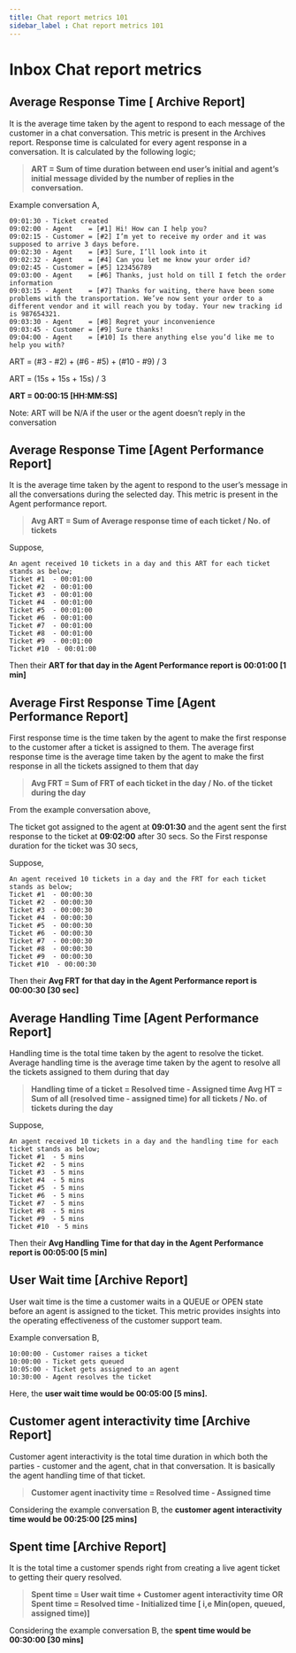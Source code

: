 ```yaml
---
title: Chat report metrics 101
sidebar_label : Chat report metrics 101
---
```


# Inbox Chat report metrics

## Average Response Time [ Archive Report]
It is the average time taken by the agent to respond to each message of the customer in a chat conversation. This metric is present in the Archives report. Response time is calculated for every agent response in a conversation. It is calculated by the following logic;

>**ART = Sum of time duration between end user’s initial and agent’s initial message divided by the number of replies in the conversation.**

Example conversation A,

    09:01:30 - Ticket created  
    09:02:00 - Agent	= [#1] Hi! How can I help you?
    09:02:15 - Customer	= [#2] I’m yet to receive my order and it was supposed to arrive 3 days before.
    09:02:30 - Agent	= [#3] Sure, I’ll look into it
    09:02:32 - Agent	= [#4] Can you let me know your order id?
    09:02:45 - Customer	= [#5] 123456789
    09:03:00 - Agent	= [#6] Thanks, just hold on till I fetch the order information
    09:03:15 - Agent	= [#7] Thanks for waiting, there have been some problems with the transportation. We’ve now sent your order to a different vendor and it will reach you by today. Your new tracking id is 987654321.
    09:03:30 - Agent	= [#8] Regret your inconvenience
    09:03:45 - Customer	= [#9] Sure thanks!
    09:04:00 - Agent	= [#10] Is there anything else you’d like me to help you with?

ART = (#3 - #2) + (#6 - #5) + (#10 - #9) / 3

ART = (15s + 15s + 15s) / 3

**ART = 00:00:15 [HH:MM:SS]**

Note: ART will be N/A if the user or the agent doesn’t reply in the conversation

## **Average Response Time [Agent Performance Report]**
It is the average time taken by the agent to respond to the user’s message in all the conversations during the selected day. This metric is present in the Agent performance report.

>**Avg ART = Sum of Average response time of each ticket / No. of tickets**

Suppose,

    An agent received 10 tickets in a day and this ART for each ticket stands as below;    
    Ticket #1  - 00:01:00    
    Ticket #2  - 00:01:00
    Ticket #3  - 00:01:00    
    Ticket #4  - 00:01:00
    Ticket #5  - 00:01:00    
    Ticket #6  - 00:01:00    
    Ticket #7  - 00:01:00    
    Ticket #8  - 00:01:00    
    Ticket #9  - 00:01:00    
    Ticket #10  - 00:01:00
    
Then their **ART for that day in the Agent Performance report is 00:01:00 [1 min]**

## Average First Response Time [Agent Performance Report]

First response time is the time taken by the agent to make the first response to the customer after a ticket is assigned to them. The average first response time is the average time taken by the agent to make the first response in all the tickets assigned to them that day

  >**Avg FRT = Sum of FRT of each ticket in the day / No. of the ticket during the day**
  
From the example conversation above,

The ticket got assigned to the agent at **09:01:30** and the agent sent the first response to the ticket at **09:02:00** after 30 secs. So the First response duration for the ticket was 30 secs,

Suppose,

    An agent received 10 tickets in a day and the FRT for each ticket stands as below;
    Ticket #1  - 00:00:30
    Ticket #2  - 00:00:30
    Ticket #3  - 00:00:30
    Ticket #4  - 00:00:30
    Ticket #5  - 00:00:30
    Ticket #6  - 00:00:30
    Ticket #7  - 00:00:30
    Ticket #8  - 00:00:30
    Ticket #9  - 00:00:30
    Ticket #10  - 00:00:30
    
Then their **Avg FRT for that day in the Agent Performance report is 00:00:30 [30 sec]**


## Average Handling Time [Agent Performance Report]

Handling time is the total time taken by the agent to resolve the ticket. Average handling time is the average time taken by the agent to resolve all the tickets assigned to them during that day

>**Handling time of a ticket = Resolved time - Assigned time
>Avg HT = Sum of all (resolved time - assigned time) for all tickets / No. of tickets during the day**

Suppose,

    An agent received 10 tickets in a day and the handling time for each ticket stands as below;
    Ticket #1  - 5 mins
    Ticket #2  - 5 mins
    Ticket #3  - 5 mins
    Ticket #4  - 5 mins
    Ticket #5  - 5 mins
    Ticket #6  - 5 mins
    Ticket #7  - 5 mins
    Ticket #8  - 5 mins
    Ticket #9  - 5 mins
    Ticket #10  - 5 mins

Then their **Avg Handling Time for that day in the Agent Performance report is 00:05:00 [5 min]**


## User Wait time [Archive Report]

User wait time is the time a customer waits in a QUEUE or OPEN state before an agent is assigned to the ticket. This metric provides insights into the operating effectiveness of the customer support team.

Example conversation B,

    10:00:00 - Customer raises a ticket
    10:00:00 - Ticket gets queued
    10:05:00 - Ticket gets assigned to an agent
    10:30:00 - Agent resolves the ticket

  Here, the **user wait time would be 00:05:00 [5 mins].**

## Customer agent interactivity time [Archive Report]

Customer agent interactivity is the total time duration in which both the parties - customer and the agent, chat in that conversation. It is basically the agent handling time of that ticket.

>**Customer agent inactivity time = Resolved time - Assigned time**

Considering the example conversation B, the **customer agent interactivity time would be 00:25:00 [25 mins]**

## Spent time [Archive Report]

It is the total time a customer spends right from creating a live agent ticket to getting their query resolved.

>**Spent time = User wait time + Customer agent interactivity time OR
Spent time = Resolved time - Initialized time [ i,e Min(open, queued, assigned time)]**
 
Considering the example conversation B, the **spent time would be 00:30:00 [30 mins]**
